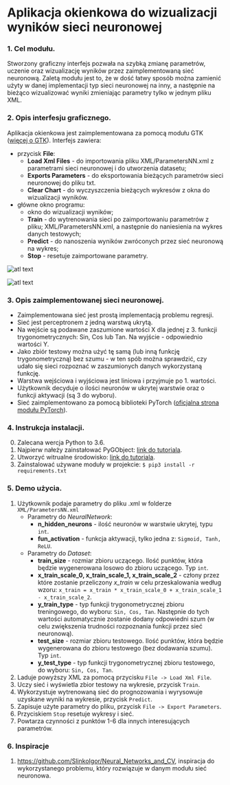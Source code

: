 Aplikacja okienkowa do wizualizacji wyników sieci neuronowej
======
### 1. Cel modułu.
Stworzony graficzny interfejs pozwała na szybką zmianę parametrów, uczenie oraz wizualizację wyników przez zaimplementowaną sieć neuronową. Zaletą modułu jest to, że w dość łatwy sposób można zamienić użyty w danej implementacji typ sieci neuronowej na inny, a następnie na bieżąco wizualizować wyniki zmieniając parametry tylko w jednym pliku XML.
### 2. Opis interfesju graficznego.
Aplikacja okienkowa jest zaimplementowana za pomocą modułu GTK ([więcej o GTK](https://www.gtk.org/)). 
Interfejs zawiera:
- przycisk **File**:
    - **Load Xml Files** - do importowania pliku XML/ParametersNN.xml z parametrami sieci neuronowej i do utworzenia datasetu;
    - **Exports Parameters** - do eksportowania bieżących parametrów sieci neuronowej do pliku txt.
    - **Clear Chart** - do wyczyszczenia bieżących wykresów z okna do wizualizacji wyników.
- główne okno programu:
    - okno do wizualizacji wyników;
    - **Train** - do wytrenowania sieci po zaimportowaniu parametrów z pliku; XML/ParametersNN.xml, a następnie do naniesienia na wykres danych testowych;
    - **Predict** - do nanoszenia wyników zwróconych przez sieć neuronową na wykres;
    - **Stop** - resetuje zaimportowane parametry.


![atl text](https://i.imgur.com/jnUSEWh.png "Rys. 1. Interfejs graficzny.")

![atl text](https://i.imgur.com/YHasoMn.png "Rys. 2. Interfejs graficzny.")

### 3. Opis zaimplementowanej sieci neuronowej.
- Zaimplementowana sieć jest prostą implementacją problemu regresji. 
- Sieć jest perceptronem z jedną warstwą ukrytą. 
- Na wejście są podawane zaszumione wartości X dla jednej z 3. funkcji trygonometrycznych: Sin, Cos lub Tan. Na wyjście - odpowiednio wartości Y.
- Jako zbiór testowy można użyć tę samą (lub inną funkcję trygonometryczną) bez szumu - w ten spób można sprawdzić, czy udało się sieci rozpoznać w zaszumionych danych wykorzystaną funkcję.
- Warstwa wejściowa i wyjściowa jest liniowa i przyjmuje po 1. wartości.
- Użytkownik decyduje o ilości neuronów w ukrytej warstwie oraz o funkcji aktywacji (są 3 do wyboru).
- Sieć zaimplementowano za pomocą biblioteki PyTorch ([oficjalna strona modułu PyTorch](https://pytorch.org/)).

### 4. Instrukcja instalacji. 
0. Zalecana wercja Python to 3.6.
1. Najpierw nałeży zainstałować PyGObject: [link do tutoriala](https://pygobject.readthedocs.io/en/latest/getting_started.html).
2. Utworzyć witrualne środowisko: [link do tutoriala](https://python101.readthedocs.io/pl/latest/env/tools.html).
3. Zainstalować używane moduły w projekcie: `$ pip3 install -r requirements.txt`

### 5. Demo użycia.
1. Użytkownik podaje parametry do pliku .xml w folderze `XML/ParametersNN.xml`
    - Parametry do *NeuralNetwork*:
        - **n_hidden_neurons** - ilość neuronów w warstwie ukrytej, typu `int`.
        - **fun_activation** - funkcja aktywacji, tylko jedna z: `Sigmoid, Tanh, ReLU`.
    - Parametry do *Dataset*:
        - **train_size** - rozmiar zbioru uczącego. Ilość punktów, która będzie wygenerowana losowo do zbioru uczącego. Typ `int`.
        - **x_train_scale_0, x_train_scale_1, x_train_scale_2** - człony przez które zostanie przeliczony *x_train* w celu przeskalowania według wzoru: `x_train = x_train * x_train_scale_0 + x_train_scale_1 - x_train_scale_2`.
        - **y_train_type** - typ funkcji trygonometrycznej zbioru treningowego, do wyboru: `Sin, Cos, Tan`. Następnie do tych wartości automatycznie zostanie dodany odpowiedni szum (w celu zwiększenia trudności rozpoznania funkcji przez sieć neuronową).
        - **test_size** - rozmiar zbioru testowego. Ilość punktów, która będzie wygenerowana do zbioru testowego (bez dodawania szumu). Typ `int`.
        - **y_test_type** - typ funkcji trygonometrycznej zbioru testowego, do wyboru: `Sin, Cos, Tan`.
2. Laduje powyższy XML za pomocą przycisku `File -> Load Xml File`.
3. Uczy sieć i wyświetla zbior testowy na wykresie, przycisk `Train`.
4. Wykorzystuje wytrenowaną sieć do prognozowania i wyrysowuje uzyskane wyniki na wykresie, przycisk `Predict`.
5. Zapisuje użyte parametry do pliku, przycisk `File -> Export Parameters`.
6. Przyciskiem `Stop` resetuje wykresy i sieć.
7. Powtarza czynności z punktów 1-6 dla innych interesujących parametrów.

### 6. Inspiracje
1. https://github.com/SlinkoIgor/Neural_Networks_and_CV, inspiracja do wykorzystanego problemu, który rozwiązuje w danym modułu sieć neuronowa.

